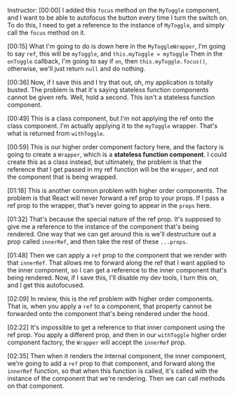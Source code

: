 Instructor: [00:00] I added this `focus` method on the `MyToggle` component, and I want to be able to autofocus the button every time I turn the switch on. To do this, I need to get a reference to the instance of `MyToggle`, and simply call the `focus` method on it.

[00:15] What I'm going to do is down here in the `MyToggleWrapper`, I'm going to say `ref`, this will be `myToggle`, and `this.myToggle = myToggle` Then in the `onToggle` callback, I'm going to say if `on`, then `this.myToggle.focus()`, otherwise, we'll just return `null` and do nothing.

[00:36] Now, if I save this and I try that out, oh, my application is totally busted. The problem is that it's saying stateless function components cannot be given refs. Well, hold a second. This isn't a stateless function component.

[00:49] This is a class component, but I'm not applying the ref onto the class component. I'm actually applying it to the `myToggle` wrapper. That's what is returned from `withToggle`.

[00:59] This is our higher order component factory here, and the factory is going to create a `Wrapper`, which is a **stateless function component**. I could create this as a class instead, but ultimately, the problem is that the reference that I get passed in my ref function will be the `Wrapper`, and not the component that is being wrapped.

[01:18] This is another common problem with higher order components. The problem is that React will never forward a ref prop to your props. If I pass a ref prop to the wrapper, that's never going to appear in the `props` here.

[01:32] That's because the special nature of the ref prop. It's supposed to give me a reference to the instance of the component that's being rendered. One way that we can get around this is we'll destructure out a prop called `innerRef`, and then take the rest of these `...props`.

[01:48] Then we can apply a `ref` prop to the component that we render with that `innerRef`. That allows me to forward along the ref that I want applied to the inner component, so I can get a reference to the inner component that's being rendered. Now, if I save this, I'll disable my dev tools, I turn this on, and I get this autofocused.

[02:09] In review, this is the ref problem with higher order components. That is, when you apply a `ref` to a component, that property cannot be forwarded onto the component that's being rendered under the hood.

[02:22] It's impossible to get a reference to that inner component using the ref prop. You apply a different prop, and then in our `withToggle` higher order component factory, the `Wrapper` will accept the `innerRef` prop.

[02:35] Then when it renders the internal component, the inner component, we're going to add a `ref` prop to that component, and forward along the `innerRef` function, so that when this function is called, it's called with the instance of the component that we're rendering. Then we can call methods on that component.
